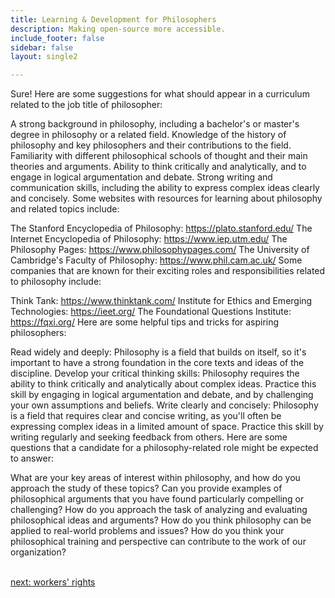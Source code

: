 ```yaml
---
title: Learning & Development for Philosophers
description: Making open-source more accessible.
include_footer: false
sidebar: false
layout: single2

---
```


<p>
Sure! Here are some suggestions for what should appear in a curriculum related to the job title of philosopher:

A strong background in philosophy, including a bachelor's or master's degree in philosophy or a related field.
Knowledge of the history of philosophy and key philosophers and their contributions to the field.
Familiarity with different philosophical schools of thought and their main theories and arguments.
Ability to think critically and analytically, and to engage in logical argumentation and debate.
Strong writing and communication skills, including the ability to express complex ideas clearly and concisely.
Some websites with resources for learning about philosophy and related topics include:

The Stanford Encyclopedia of Philosophy: https://plato.stanford.edu/
The Internet Encyclopedia of Philosophy: https://www.iep.utm.edu/
The Philosophy Pages: https://www.philosophypages.com/
The University of Cambridge's Faculty of Philosophy: https://www.phil.cam.ac.uk/
Some companies that are known for their exciting roles and responsibilities related to philosophy include:

Think Tank: https://www.thinktank.com/
Institute for Ethics and Emerging Technologies: https://ieet.org/
The Foundational Questions Institute: https://fqxi.org/
Here are some helpful tips and tricks for aspiring philosophers:

Read widely and deeply: Philosophy is a field that builds on itself, so it's important to have a strong foundation in the core texts and ideas of the discipline.
Develop your critical thinking skills: Philosophy requires the ability to think critically and analytically about complex ideas. Practice this skill by engaging in logical argumentation and debate, and by challenging your own assumptions and beliefs.
Write clearly and concisely: Philosophy is a field that requires clear and concise writing, as you'll often be expressing complex ideas in a limited amount of space. Practice this skill by writing regularly and seeking feedback from others.
Here are some questions that a candidate for a philosophy-related role might be expected to answer:

What are your key areas of interest within philosophy, and how do you approach the study of these topics?
Can you provide examples of philosophical arguments that you have found particularly compelling or challenging?
How do you approach the task of analyzing and evaluating philosophical ideas and arguments?
How do you think philosophy can be applied to real-world problems and issues?
How do you think your philosophical training and perspective can contribute to the work of our organization?

<br>
<a href="https://workdojos.com/philosophers/rights">next: workers' rights</a>
</p>